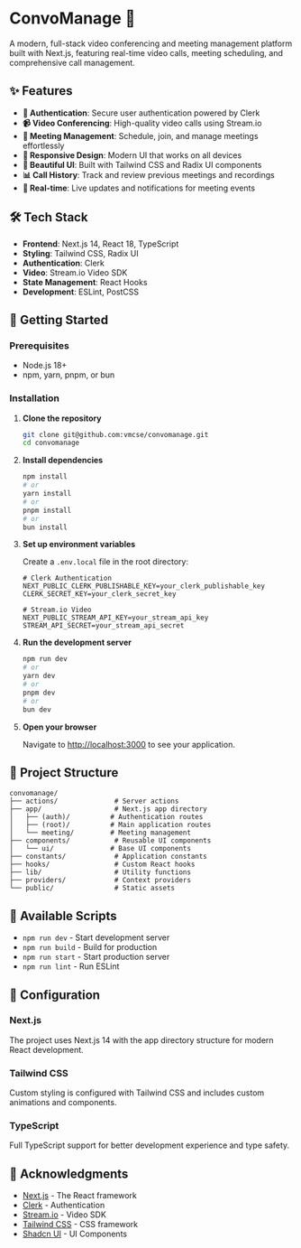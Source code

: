 # ConvoManage 🎥

A modern, full-stack video conferencing and meeting management platform built with Next.js, featuring real-time video calls, meeting scheduling, and comprehensive call management.

## ✨ Features

- **🔐 Authentication**: Secure user authentication powered by Clerk
- **📹 Video Conferencing**: High-quality video calls using Stream.io
- **📅 Meeting Management**: Schedule, join, and manage meetings effortlessly
- **📱 Responsive Design**: Modern UI that works on all devices
- **🎨 Beautiful UI**: Built with Tailwind CSS and Radix UI components
- **📊 Call History**: Track and review previous meetings and recordings
- **🚀 Real-time**: Live updates and notifications for meeting events

## 🛠️ Tech Stack

- **Frontend**: Next.js 14, React 18, TypeScript
- **Styling**: Tailwind CSS, Radix UI
- **Authentication**: Clerk
- **Video**: Stream.io Video SDK
- **State Management**: React Hooks
- **Development**: ESLint, PostCSS

## 🚀 Getting Started

### Prerequisites

- Node.js 18+ 
- npm, yarn, pnpm, or bun

### Installation

1. **Clone the repository**
   ```bash
   git clone git@github.com:vmcse/convomanage.git
   cd convomanage
   ```

2. **Install dependencies**
   ```bash
   npm install
   # or
   yarn install
   # or
   pnpm install
   # or
   bun install
   ```

3. **Set up environment variables**
   
   Create a `.env.local` file in the root directory:
   ```env
   # Clerk Authentication
   NEXT_PUBLIC_CLERK_PUBLISHABLE_KEY=your_clerk_publishable_key
   CLERK_SECRET_KEY=your_clerk_secret_key
   
   # Stream.io Video
   NEXT_PUBLIC_STREAM_API_KEY=your_stream_api_key
   STREAM_API_SECRET=your_stream_api_secret
   ```

4. **Run the development server**
   ```bash
   npm run dev
   # or
   yarn dev
   # or
   pnpm dev
   # or
   bun dev
   ```

5. **Open your browser**
   
   Navigate to [http://localhost:3000](http://localhost:3000) to see your application.

## 📁 Project Structure

```
convomanage/
├── actions/              # Server actions
├── app/                  # Next.js app directory
│   ├── (auth)/          # Authentication routes
│   ├── (root)/          # Main application routes
│   └── meeting/         # Meeting management
├── components/           # Reusable UI components
│   └── ui/              # Base UI components
├── constants/            # Application constants
├── hooks/                # Custom React hooks
├── lib/                  # Utility functions
├── providers/            # Context providers
└── public/               # Static assets
```

## 🎯 Available Scripts

- `npm run dev` - Start development server
- `npm run build` - Build for production
- `npm run start` - Start production server
- `npm run lint` - Run ESLint

## 🔧 Configuration

### Next.js
The project uses Next.js 14 with the app directory structure for modern React development.

### Tailwind CSS
Custom styling is configured with Tailwind CSS and includes custom animations and components.

### TypeScript
Full TypeScript support for better development experience and type safety.


## 🙏 Acknowledgments

- [Next.js](https://nextjs.org/) - The React framework
- [Clerk](https://clerk.com/) - Authentication
- [Stream.io](https://stream.io/) - Video SDK
- [Tailwind CSS](https://tailwindcss.com/) - CSS framework
- [Shadcn UI](https://ui.shadcn.com/) - UI Components


